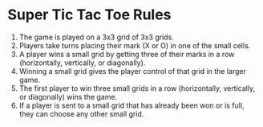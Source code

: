 # Super Tic Tac Toe Rules

1. The game is played on a 3x3 grid of 3x3 grids.
2. Players take turns placing their mark (X or O) in one of the small cells.
3. A player wins a small grid by getting three of their marks in a row (horizontally, vertically, or diagonally).
4. Winning a small grid gives the player control of that grid in the larger game.
5. The first player to win three small grids in a row (horizontally, vertically, or diagonally) wins the game.
6. If a player is sent to a small grid that has already been won or is full, they can choose any other small grid.
